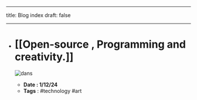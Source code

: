 
--- 
title: Blog index
draft: false 

--- 

- # [[Open-source , Programming and creativity.]]

	![dans](dans.png)
	 - **Date : 1/12/24**
	 - **Tags** : #technology #art
